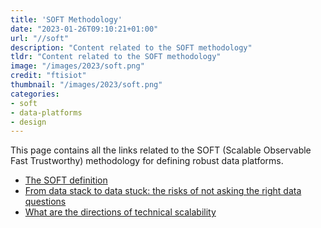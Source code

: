 ```yaml
---
title: 'SOFT Methodology'
date: "2023-01-26T09:10:21+01:00"
url: "//soft"
description: "Content related to the SOFT methodology"
tldr: "Content related to the SOFT methodology"
image: "/images/2023/soft.png"
credit: "ftisiot"
thumbnail: "/images/2023/soft.png"
categories:
- soft
- data-platforms
- design
---
```



This page contains all the links related to the SOFT (Scalable Observable Fast Trustworthy) methodology for defining robust data platforms.

<!--more-->

* [The SOFT definition](https://aiven.io/blog/a-soft-methodology-to-define-robust-data-platforms)
* [From data stack to data stuck: the risks of not asking the right data questions](posts/soft-data-platforms-why)
* [What are the directions of technical scalability](posts/tech-scalability)

